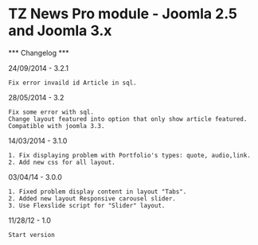 # TZ News Pro module - Joomla 2.5 and Joomla 3.x

*** Changelog ***

24/09/2014 - 3.2.1

	Fix error invaild id Article in sql.

28/05/2014 - 3.2
	
	Fix some error with sql.
	Change layout featured into option that only show article featured.
	Compatible with joomla 3.3.

14/03/2014 - 3.1.0

	1. Fix displaying problem with Portfolio's types: quote, audio,link.
	2. Add new css for all layout.
	
03/04/14 - 3.0.0

	1. Fixed problem display content in layout "Tabs".
	2. Added new layout Responsive carousel slider.
	3. Use Flexslide script for "Slider" layout.

11/28/12 - 1.0

    Start version 

